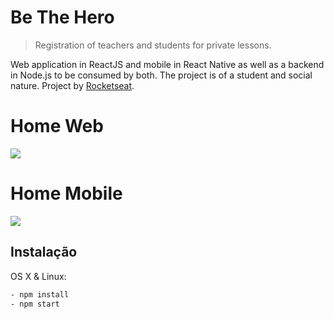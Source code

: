 # Be The Hero
> Registration of teachers and students for private lessons.

Web application in ReactJS and mobile in React Native as well as a backend in Node.js to be consumed by both. The project is of a student and social nature. Project by [Rocketseat](https://rocketseat.com.br/).  

# Home Web
![](/readme_image/home_hero.png)  


# Home Mobile
![](/readme_content/home_mobile.jpeg)  

## Instalação

OS X & Linux:

```sh
- npm install
- npm start
```
